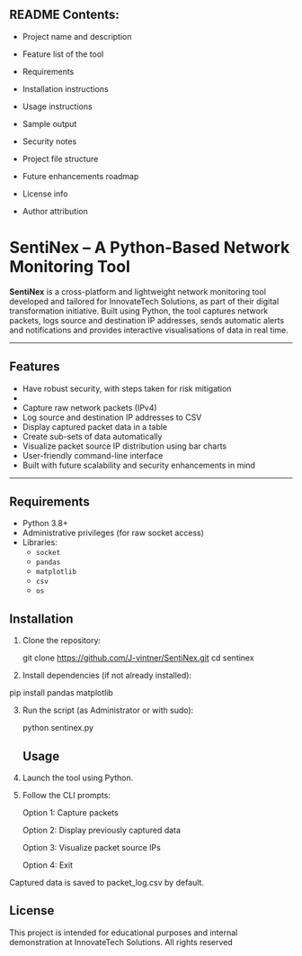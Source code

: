 ## README Contents:

- Project name and description

- Feature list of the tool

- Requirements 

- Installation instructions 

- Usage instructions 

- Sample output 

- Security notes

- Project file structure

- Future enhancements roadmap

- License info

- Author attribution

# SentiNex – A Python-Based Network Monitoring Tool

**SentiNex** is a cross-platform and lightweight network monitoring tool developed and tailored for InnovateTech Solutions, as part of their digital transformation initiative. Built using Python, the tool captures network packets, logs source and destination IP addresses, sends automatic alerts and notifications and provides interactive visualisations of data in real time.

---

## Features

- Have robust security, with steps taken for risk mitigation
- 
- Capture raw network packets (IPv4)
- Log source and destination IP addresses to CSV
- Display captured packet data in a table
- Create sub-sets of data automatically
- Visualize packet source IP distribution using bar charts
- User-friendly command-line interface
- Built with future scalability and security enhancements in mind

---

## Requirements

- Python 3.8+
- Administrative privileges (for raw socket access)
- Libraries:
  - `socket`
  - `pandas`
  - `matplotlib`
  - `csv`
  - `os`

## Installation

1) Clone the repository:

   git clone https://github.com/J-vintner/SentiNex.git
cd sentinex


2) Install dependencies (if not already installed):
 
  pip install pandas matplotlib

  
3) Run the script (as Administrator or with sudo):

   python sentinex.py


   ## Usage

1) Launch the tool using Python.

2) Follow the CLI prompts:

     Option 1: Capture packets

     Option 2: Display previously captured data

     Option 3: Visualize packet source IPs

     Option 4: Exit

Captured data is saved to packet_log.csv by default.


## License
This project is intended for educational purposes and internal demonstration at InnovateTech Solutions. All rights reserved
